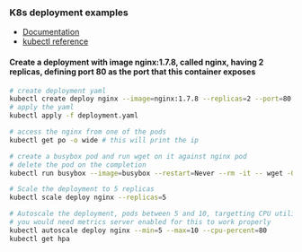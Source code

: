 ### K8s deployment examples
* [Documentation](https://kubernetes.io/docs/concepts/workloads/controllers/deployment/)
* [kubectl reference](https://kubernetes.io/docs/reference/generated/kubectl/kubectl-commands#-em-deployment-em-)

#### Create a deployment with image nginx:1.7.8, called nginx, having 2 replicas, defining port 80 as the port that this container exposes

```bash
# create deployment yaml
kubectl create deploy nginx --image=nginx:1.7.8 --replicas=2 --port=80 -o yaml > deployment.yaml
# apply the yaml
kubectl apply -f deployment.yaml

# access the nginx from one of the pods
kubectl get po -o wide # this will print the ip

# create a busybox pod and run wget on it against nginx pod
# delete the pod on the completion
kubectl run busybox --image=busybox --restart=Never --rm -it -- wget -O- http://172.17.0.4

# Scale the deployment to 5 replicas
kubectl scale deploy nginx --replicas=5

# Autoscale the deployment, pods between 5 and 10, targetting CPU utilization at 80%
# you would need metrics server enabled for this to work properly
kubectl autoscale deploy nginx --min=5 --max=10 --cpu-percent=80
kubectl get hpa 
```

